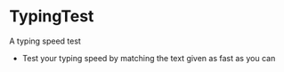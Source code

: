 # TypingTest
A typing speed test

- Test your typing speed by matching the text given as fast as you can
